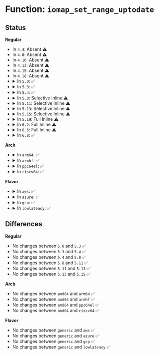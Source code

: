 # Function: <code>iomap_set_range_uptodate</code>

## Status
<b>Regular</b>
<ul>
<li>
In <code>4.4</code>: Absent ⚠️
</li>
<li>
In <code>4.8</code>: Absent ⚠️
</li>
<li>
In <code>4.10</code>: Absent ⚠️
</li>
<li>
In <code>4.13</code>: Absent ⚠️
</li>
<li>
In <code>4.15</code>: Absent ⚠️
</li>
<li>
In <code>4.18</code>: Absent ⚠️
</li>
<li>
<details>
<summary>In <code>5.0</code>: ✅</summary>

```c
void iomap_set_range_uptodate(struct page *page, unsigned int off, unsigned int len);
```

**Collision:** Unique Static

**Inline:** No

**Transformation:** False

**Instances:**

```
In fs/iomap.c (ffffffff81323430)
Location: fs/iomap.c:206
Inline: False
Direct callers:
  - fs/iomap.c:iomap_write_end
  - fs/iomap.c:iomap_read_page_sync
  - fs/iomap.c:iomap_readpage_actor
  - fs/iomap.c:iomap_read_end_io
```
**Symbols:**

```
ffffffff81323430-ffffffff813234ed: iomap_set_range_uptodate (STB_LOCAL)
```
</details>
</li>
<li>
<details>
<summary>In <code>5.3</code>: ✅</summary>

```c
void iomap_set_range_uptodate(struct page *page, unsigned int off, unsigned int len);
```

**Collision:** Unique Static

**Inline:** No

**Transformation:** False

**Instances:**

```
In fs/iomap/buffered-io.c (ffffffff8134b4d0)
Location: fs/iomap/buffered-io.c:121
Inline: False
Direct callers:
  - fs/iomap/buffered-io.c:iomap_write_end
  - fs/iomap/buffered-io.c:iomap_read_page_sync
  - fs/iomap/buffered-io.c:iomap_readpage_actor
  - fs/iomap/buffered-io.c:iomap_read_end_io
```
**Symbols:**

```
ffffffff8134b4d0-ffffffff8134b58d: iomap_set_range_uptodate (STB_LOCAL)
```
</details>
</li>
<li>
<details>
<summary>In <code>5.4</code>: ✅</summary>

```c
void iomap_set_range_uptodate(struct page *page, unsigned int off, unsigned int len);
```

**Collision:** Unique Static

**Inline:** No

**Transformation:** False

**Instances:**

```
In fs/iomap/buffered-io.c (ffffffff81363780)
Location: fs/iomap/buffered-io.c:121
Inline: False
Direct callers:
  - fs/iomap/buffered-io.c:iomap_write_end
  - fs/iomap/buffered-io.c:iomap_read_page_sync
  - fs/iomap/buffered-io.c:iomap_readpage_actor
  - fs/iomap/buffered-io.c:iomap_read_end_io
```
**Symbols:**

```
ffffffff81363780-ffffffff8136384c: iomap_set_range_uptodate (STB_LOCAL)
```
</details>
</li>
<li>
<details>
<summary>In <code>5.8</code>: Selective Inline ⚠️</summary>

```c
void iomap_set_range_uptodate(struct page *page, unsigned int off, unsigned int len);
```

**Collision:** Unique Static

**Inline:** Selective

**Transformation:** False

**Instances:**

```
In fs/iomap/buffered-io.c (ffffffff813aaca0)
Location: fs/iomap/buffered-io.c:163
Inline: True
Direct callers:
  - fs/iomap/buffered-io.c:iomap_write_end
  - fs/iomap/buffered-io.c:__iomap_write_begin
  - fs/iomap/buffered-io.c:iomap_readpage_actor
  - fs/iomap/buffered-io.c:iomap_read_end_io
```
**Symbols:**

```
ffffffff813aaca0-ffffffff813aacd6: iomap_set_range_uptodate (STB_LOCAL)
```
</details>
</li>
<li>
<details>
<summary>In <code>5.11</code>: Selective Inline ⚠️</summary>

```c
void iomap_set_range_uptodate(struct page *page, unsigned int off, unsigned int len);
```

**Collision:** Unique Static

**Inline:** Selective

**Transformation:** False

**Instances:**

```
In fs/iomap/buffered-io.c (ffffffff813bc4f0)
Location: fs/iomap/buffered-io.c:161
Inline: True
Direct callers:
  - fs/iomap/buffered-io.c:iomap_write_end
  - fs/iomap/buffered-io.c:__iomap_write_begin
  - fs/iomap/buffered-io.c:iomap_readpage_actor
  - fs/iomap/buffered-io.c:iomap_read_page_end_io
```
**Symbols:**

```
ffffffff813bc4f0-ffffffff813bc526: iomap_set_range_uptodate (STB_LOCAL)
```
</details>
</li>
<li>
<details>
<summary>In <code>5.13</code>: Selective Inline ⚠️</summary>

```c
void iomap_set_range_uptodate(struct page *page, unsigned int off, unsigned int len);
```

**Collision:** Unique Static

**Inline:** Selective

**Transformation:** False

**Instances:**

```
In fs/iomap/buffered-io.c (ffffffff813c3240)
Location: fs/iomap/buffered-io.c:161
Inline: True
Direct callers:
  - fs/iomap/buffered-io.c:iomap_write_end
  - fs/iomap/buffered-io.c:__iomap_write_begin
  - fs/iomap/buffered-io.c:iomap_readpage_actor
  - fs/iomap/buffered-io.c:iomap_read_end_io
```
**Symbols:**

```
ffffffff813c3240-ffffffff813c3276: iomap_set_range_uptodate (STB_LOCAL)
```
</details>
</li>
<li>
<details>
<summary>In <code>5.15</code>: Selective Inline ⚠️</summary>

```c
void iomap_set_range_uptodate(struct page *page, unsigned int off, unsigned int len);
```

**Collision:** Unique Static

**Inline:** Selective

**Transformation:** False

**Instances:**

```
In fs/iomap/buffered-io.c (ffffffff81412bc0)
Location: fs/iomap/buffered-io.c:161
Inline: True
Direct callers:
  - fs/iomap/buffered-io.c:iomap_write_end
  - fs/iomap/buffered-io.c:__iomap_write_begin
  - fs/iomap/buffered-io.c:iomap_readpage_iter
  - fs/iomap/buffered-io.c:iomap_read_inline_data
  - fs/iomap/buffered-io.c:iomap_read_end_io
```
**Symbols:**

```
ffffffff81412bc0-ffffffff81412bf6: iomap_set_range_uptodate (STB_LOCAL)
```
</details>
</li>
<li>
<details>
<summary>In <code>5.19</code>: Full Inline ⚠️</summary>

**Collision:** Unique Static

**Inline:** Full

**Transformation:** False

**Instances:**

```
In fs/iomap/buffered-io.c (ffffffff8148a2fe)
Location: fs/iomap/buffered-io.c:154
Inline: True
Inline callers:
  - fs/iomap/buffered-io.c:iomap_write_end
  - fs/iomap/buffered-io.c:iomap_write_end
  - fs/iomap/buffered-io.c:__iomap_write_begin
  - fs/iomap/buffered-io.c:__iomap_write_begin
  - fs/iomap/buffered-io.c:iomap_readpage_iter
  - fs/iomap/buffered-io.c:iomap_readpage_iter
  - fs/iomap/buffered-io.c:iomap_read_inline_data
  - fs/iomap/buffered-io.c:iomap_read_inline_data
  - fs/iomap/buffered-io.c:iomap_read_end_io
  - fs/iomap/buffered-io.c:iomap_read_end_io
```
</details>
</li>
<li>
<details>
<summary>In <code>6.2</code>: Full Inline ⚠️</summary>

**Collision:** Unique Static

**Inline:** Full

**Transformation:** False

**Instances:**

```
In fs/iomap/buffered-io.c (ffffffff8151dcf0)
Location: fs/iomap/buffered-io.c:162
Inline: True
Inline callers:
  - fs/iomap/buffered-io.c:iomap_write_end
  - fs/iomap/buffered-io.c:iomap_write_end
  - fs/iomap/buffered-io.c:__iomap_write_begin
  - fs/iomap/buffered-io.c:__iomap_write_begin
  - fs/iomap/buffered-io.c:iomap_readpage_iter
  - fs/iomap/buffered-io.c:iomap_readpage_iter
  - fs/iomap/buffered-io.c:iomap_read_inline_data
  - fs/iomap/buffered-io.c:iomap_read_inline_data
  - fs/iomap/buffered-io.c:iomap_read_end_io
  - fs/iomap/buffered-io.c:iomap_read_end_io
```
</details>
</li>
<li>
<details>
<summary>In <code>6.5</code>: Full Inline ⚠️</summary>

**Collision:** Unique Static

**Inline:** Full

**Transformation:** False

**Instances:**

```
In fs/iomap/buffered-io.c (ffffffff81555e5f)
Location: fs/iomap/buffered-io.c:162
Inline: True
Inline callers:
  - fs/iomap/buffered-io.c:iomap_write_end
  - fs/iomap/buffered-io.c:iomap_write_end
  - fs/iomap/buffered-io.c:__iomap_write_begin
  - fs/iomap/buffered-io.c:__iomap_write_begin
  - fs/iomap/buffered-io.c:iomap_readpage_iter
  - fs/iomap/buffered-io.c:iomap_readpage_iter
  - fs/iomap/buffered-io.c:iomap_read_inline_data
  - fs/iomap/buffered-io.c:iomap_read_inline_data
  - fs/iomap/buffered-io.c:iomap_read_end_io
  - fs/iomap/buffered-io.c:iomap_read_end_io
```
</details>
</li>
<li>
<details>
<summary>In <code>6.8</code>: ✅</summary>

```c
void iomap_set_range_uptodate(struct folio *folio, size_t off, size_t len);
```

**Collision:** Unique Static

**Inline:** No

**Transformation:** False

**Instances:**

```
In fs/iomap/buffered-io.c (ffffffff8158b210)
Location: fs/iomap/buffered-io.c:72
Inline: False
Direct callers:
  - fs/iomap/buffered-io.c:iomap_write_end
  - fs/iomap/buffered-io.c:__iomap_write_begin
  - fs/iomap/buffered-io.c:iomap_readpage_iter
  - fs/iomap/buffered-io.c:iomap_read_inline_data
```
**Symbols:**

```
ffffffff8158b210-ffffffff8158b280: iomap_set_range_uptodate (STB_LOCAL)
```
</details>
</li>
</ul>
<b>Arch</b>
<ul>
<li>
<details>
<summary>In <code>arm64</code>: ✅</summary>

```c
void iomap_set_range_uptodate(struct page *page, unsigned int off, unsigned int len);
```

**Collision:** Unique Static

**Inline:** No

**Transformation:** False

**Instances:**

```
In fs/iomap/buffered-io.c (ffff80001042ae30)
Location: fs/iomap/buffered-io.c:121
Inline: False
Direct callers:
  - fs/iomap/buffered-io.c:iomap_write_end
  - fs/iomap/buffered-io.c:iomap_read_page_sync
  - fs/iomap/buffered-io.c:iomap_readpage_actor
  - fs/iomap/buffered-io.c:iomap_read_end_io
```
**Symbols:**

```
ffff80001042ae30-ffff80001042af98: iomap_set_range_uptodate (STB_LOCAL)
```
</details>
</li>
<li>
<details>
<summary>In <code>armhf</code>: ✅</summary>

```c
void iomap_set_range_uptodate(struct page *page, unsigned int off, unsigned int len);
```

**Collision:** Unique Static

**Inline:** No

**Transformation:** False

**Instances:**

```
In fs/iomap/buffered-io.c (c05f2c14)
Location: fs/iomap/buffered-io.c:121
Inline: False
Direct callers:
  - fs/iomap/buffered-io.c:iomap_write_end
  - fs/iomap/buffered-io.c:iomap_read_page_sync
  - fs/iomap/buffered-io.c:iomap_readpage_actor
  - fs/iomap/buffered-io.c:iomap_read_end_io
```
**Symbols:**

```
c05f2c14-c05f2d40: iomap_set_range_uptodate (STB_LOCAL)
```
</details>
</li>
<li>
<details>
<summary>In <code>ppc64el</code>: ✅</summary>

```c
void iomap_set_range_uptodate(struct page *page, unsigned int off, unsigned int len);
```

**Collision:** Unique Static

**Inline:** No

**Transformation:** False

**Instances:**

```
In fs/iomap/buffered-io.c (c00000000053a5b0)
Location: fs/iomap/buffered-io.c:121
Inline: False
Direct callers:
  - fs/iomap/buffered-io.c:iomap_write_end
  - fs/iomap/buffered-io.c:iomap_read_page_sync
  - fs/iomap/buffered-io.c:iomap_readpage_actor
  - fs/iomap/buffered-io.c:iomap_read_end_io
```
**Symbols:**

```
c00000000053a5b0-c00000000053a758: iomap_set_range_uptodate (STB_LOCAL)
```
</details>
</li>
<li>
<details>
<summary>In <code>riscv64</code>: ✅</summary>

```c
void iomap_set_range_uptodate(struct page *page, unsigned int off, unsigned int len);
```

**Collision:** Unique Static

**Inline:** No

**Transformation:** False

**Instances:**

```
In fs/iomap/buffered-io.c (ffffffe0002c7bc4)
Location: fs/iomap/buffered-io.c:121
Inline: False
Direct callers:
  - fs/iomap/buffered-io.c:iomap_write_end
  - fs/iomap/buffered-io.c:iomap_read_page_sync
  - fs/iomap/buffered-io.c:iomap_readpage_actor
  - fs/iomap/buffered-io.c:iomap_read_end_io
```
**Symbols:**

```
ffffffe0002c7bc4-ffffffe0002c7cb6: iomap_set_range_uptodate (STB_LOCAL)
```
</details>
</li>
</ul>
<b>Flavor</b>
<ul>
<li>
<details>
<summary>In <code>aws</code>: ✅</summary>

```c
void iomap_set_range_uptodate(struct page *page, unsigned int off, unsigned int len);
```

**Collision:** Unique Static

**Inline:** No

**Transformation:** False

**Instances:**

```
In fs/iomap/buffered-io.c (ffffffff8135bd60)
Location: fs/iomap/buffered-io.c:121
Inline: False
Direct callers:
  - fs/iomap/buffered-io.c:iomap_write_end
  - fs/iomap/buffered-io.c:iomap_read_page_sync
  - fs/iomap/buffered-io.c:iomap_readpage_actor
  - fs/iomap/buffered-io.c:iomap_read_end_io
```
**Symbols:**

```
ffffffff8135bd60-ffffffff8135be2c: iomap_set_range_uptodate (STB_LOCAL)
```
</details>
</li>
<li>
<details>
<summary>In <code>azure</code>: ✅</summary>

```c
void iomap_set_range_uptodate(struct page *page, unsigned int off, unsigned int len);
```

**Collision:** Unique Static

**Inline:** No

**Transformation:** False

**Instances:**

```
In fs/iomap/buffered-io.c (ffffffff8134ca00)
Location: fs/iomap/buffered-io.c:121
Inline: False
Direct callers:
  - fs/iomap/buffered-io.c:iomap_write_end
  - fs/iomap/buffered-io.c:iomap_read_page_sync
  - fs/iomap/buffered-io.c:iomap_readpage_actor
  - fs/iomap/buffered-io.c:iomap_read_end_io
```
**Symbols:**

```
ffffffff8134ca00-ffffffff8134cacc: iomap_set_range_uptodate (STB_LOCAL)
```
</details>
</li>
<li>
<details>
<summary>In <code>gcp</code>: ✅</summary>

```c
void iomap_set_range_uptodate(struct page *page, unsigned int off, unsigned int len);
```

**Collision:** Unique Static

**Inline:** No

**Transformation:** False

**Instances:**

```
In fs/iomap/buffered-io.c (ffffffff81359830)
Location: fs/iomap/buffered-io.c:121
Inline: False
Direct callers:
  - fs/iomap/buffered-io.c:iomap_write_end
  - fs/iomap/buffered-io.c:iomap_read_page_sync
  - fs/iomap/buffered-io.c:iomap_readpage_actor
  - fs/iomap/buffered-io.c:iomap_read_end_io
```
**Symbols:**

```
ffffffff81359830-ffffffff813598fc: iomap_set_range_uptodate (STB_LOCAL)
```
</details>
</li>
<li>
<details>
<summary>In <code>lowlatency</code>: ✅</summary>

```c
void iomap_set_range_uptodate(struct page *page, unsigned int off, unsigned int len);
```

**Collision:** Unique Static

**Inline:** No

**Transformation:** False

**Instances:**

```
In fs/iomap/buffered-io.c (ffffffff8136cf20)
Location: fs/iomap/buffered-io.c:121
Inline: False
Direct callers:
  - fs/iomap/buffered-io.c:iomap_write_end
  - fs/iomap/buffered-io.c:iomap_read_page_sync
  - fs/iomap/buffered-io.c:iomap_readpage_actor
  - fs/iomap/buffered-io.c:iomap_read_end_io
```
**Symbols:**

```
ffffffff8136cf20-ffffffff8136cfec: iomap_set_range_uptodate (STB_LOCAL)
```
</details>
</li>
</ul>

## Differences
<b>Regular</b>
<ul>
<li>
No changes between <code>5.0</code> and <code>5.3</code> ✅
</li>
<li>
No changes between <code>5.3</code> and <code>5.4</code> ✅
</li>
<li>
No changes between <code>5.4</code> and <code>5.8</code> ✅
</li>
<li>
No changes between <code>5.8</code> and <code>5.11</code> ✅
</li>
<li>
No changes between <code>5.11</code> and <code>5.13</code> ✅
</li>
<li>
No changes between <code>5.13</code> and <code>5.15</code> ✅
</li>
</ul>
<b>Arch</b>
<ul>
<li>
No changes between <code>amd64</code> and <code>arm64</code> ✅
</li>
<li>
No changes between <code>amd64</code> and <code>armhf</code> ✅
</li>
<li>
No changes between <code>amd64</code> and <code>ppc64el</code> ✅
</li>
<li>
No changes between <code>amd64</code> and <code>riscv64</code> ✅
</li>
</ul>
<b>Flavor</b>
<ul>
<li>
No changes between <code>generic</code> and <code>aws</code> ✅
</li>
<li>
No changes between <code>generic</code> and <code>azure</code> ✅
</li>
<li>
No changes between <code>generic</code> and <code>gcp</code> ✅
</li>
<li>
No changes between <code>generic</code> and <code>lowlatency</code> ✅
</li>
</ul>
